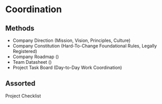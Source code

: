 # Coordination

## Methods

* Company Direction (Mission, Vision, Principles, Culture)
* Company Constitution (Hard-To-Change Foundational Rules, Legally Registered)
* Company Roadmap ()
* Team Datasheet ()
* Project Task Board (Day-to-Day Work Coordination)

## Assorted

Project Checklist

